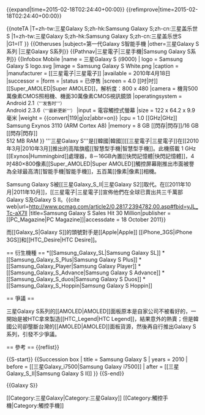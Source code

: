 {{expand|time=2015-02-18T02:24:40+00:00}}
{{refimprove|time=2015-02-18T02:24:40+00:00}}

{{noteTA
|T=zh-tw:三星Galaxy S;zh-hk:Samsung Galaxy S;zh-cn:三星盖乐世S
|1=zh-tw:三星Galaxy S;zh-hk:Samsung Galaxy S;zh-cn:三星盖乐世S
|G1=IT
}}
{{Otheruses |subject=第一代Galaxy S智能手機 |other=三星Galaxy S系列 |三星Galaxy S系列}}
{{Pathnav|三星電子|三星手機|Samsung Galaxy S系列}}
{{Infobox Mobile
|name            = 三星Galaxy S (i9000)
| logo         = Samsung Galaxy S logo.svg
|image           = Samsung Galaxy S White.png
|caption         =
|manufacturer    = [[三星電子|三星電子]]
|available       = 2010年4月18日
|successor       =
|form            =
|status          = 已停售
|screen          = 4.0 [[吋|吋]][[Super_AMOLED|Super AMOLED]]，解析度：800 x 480
|camera          = 機背500萬像素CMOS照相機、機面30萬像素CMOS視訊鏡頭
|operatingsystem = Android 2.1<small>（'''发售时'''）</small><br />Android 2.3.6<small>（'''最新更新'''）</small>
|input           = 電容觸控式螢幕
|size            = 122 x 64.2 x 9.9 毫米
|weight          = {{convert|119|g|oz|abbr=on}}
|cpu             = 1.0 [[GHz|GHz]] Samsung Exynos 3110 (ARM Cortex A8)
|memory          = 8 GB [[閃存|閃存]]/16 GB [[閃存|閃存]]<br />512 MB RAM
}}
'''三星Galaxy S'''是[[韓國|韓國]][[三星電子|三星電子]]在[[2010年3月|2010年3月]]推出的高階旗艦[[智慧型手機|智慧型手機]]。此機搭載 1 GHz [[Exynos|Hummingbird]]處理器，8－16GB內置[[快閃記憶體|快閃記憶體]]，4吋480×800像素[[Super_AMOLED|Super AMOLED]]觸控屏幕剛推出市面被譽為全球最高清[[智能手機|智能手機]]，五百萬[[像素|像素]]相機。

Samsung Galaxy S被[[三星Galaxy_S_II|三星Galaxy S2]]取代。在[[2011年10月|2011年10月]]，[[三星電子|三星電子]]宣佈他們在全球已賣出共三千萬部Galaxy S及Galaxy S II。<ref>{{cite web|url=http://www.pcmag.com/article2/0,2817,2394782,00.asp#fbid=yJL_Tc-aX7ll |title=Samsung Galaxy S Sales Hit 30 Million|publisher = [[PC_Magazine|PC Magazine]]|accessdate = 18 October 2011}}</ref>

而[[Galaxy_S|Galaxy S]]的頭號對手是[[Apple|Apple]] [[iPhone_3GS|iPhone 3GS]]和[[HTC_Desire|HTC Desire]]。

== 衍生機種 ==
*[[Samsung_Galaxy_SL|Samsung Galaxy SL]]
*[[Samsung_Galaxy_S_Plus|Samsung Galaxy S Plus]]
*[[Samsung_Galaxy_Player|Samsung Galaxy Player]]
*[[Samsung_Galaxy_S_Advance|Samsung Galaxy S Advance]]
*[[Samsung_Galaxy_S_duos|Samsung Galaxy S Duos]]
*[[Samsung_Galaxy_S_Hoppin|Samsung Galaxy S Hoppin]]

== 爭議 ==

三星Galaxy S系列的[[AMOLED|AMOLED]]面板原本是自家公司不被看好的，一開始是被HTC拿來製造[[HTC_Legend|HTC Legend]]，結果意外的熱賣；但是韓國公司卻壟斷台灣的[[AMOLED|AMOLED]]面板貨源，然後再自行推出Galaxy S系列，引發不少爭議。

== 參考 ==
{{reflist}}

{{S-start}}
{{Succession box
 | title  = Samsung Galaxy S
 | years  = 2010
 | before = [[三星Galaxy_i7500|Samsung Galaxy i7500]]
 | after = [[三星Galaxy_S_II|Samsung Galaxy S II]]
}}
{{S-end}}

{{Galaxy S}}

[[Category:三星Galaxy|Category:三星Galaxy]]
[[Category:觸控手機|Category:觸控手機]]